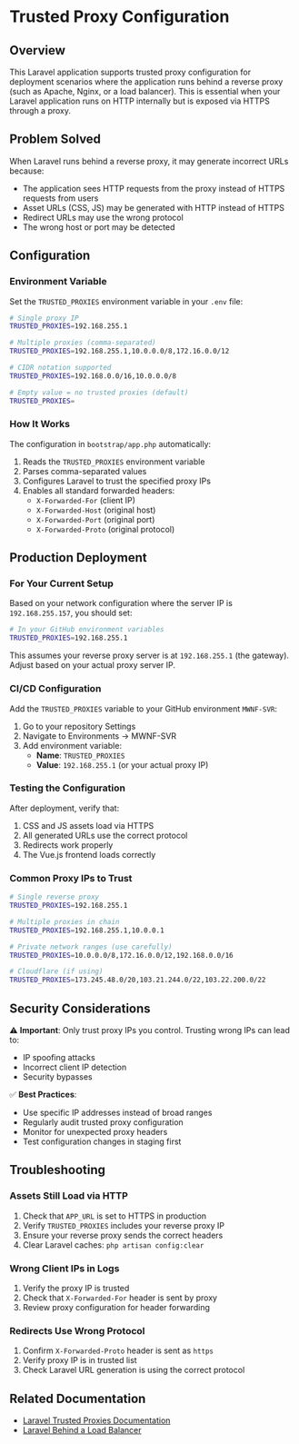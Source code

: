 # Trusted Proxy Configuration

## Overview

This Laravel application supports trusted proxy configuration for deployment scenarios where the application runs behind a reverse proxy (such as Apache, Nginx, or a load balancer). This is essential when your Laravel application runs on HTTP internally but is exposed via HTTPS through a proxy.

## Problem Solved

When Laravel runs behind a reverse proxy, it may generate incorrect URLs because:

- The application sees HTTP requests from the proxy instead of HTTPS requests from users
- Asset URLs (CSS, JS) may be generated with HTTP instead of HTTPS
- Redirect URLs may use the wrong protocol
- The wrong host or port may be detected

## Configuration

### Environment Variable

Set the `TRUSTED_PROXIES` environment variable in your `.env` file:

```bash
# Single proxy IP
TRUSTED_PROXIES=192.168.255.1

# Multiple proxies (comma-separated)
TRUSTED_PROXIES=192.168.255.1,10.0.0.0/8,172.16.0.0/12

# CIDR notation supported
TRUSTED_PROXIES=192.168.0.0/16,10.0.0.0/8

# Empty value = no trusted proxies (default)
TRUSTED_PROXIES=
```

### How It Works

The configuration in `bootstrap/app.php` automatically:

1. Reads the `TRUSTED_PROXIES` environment variable
2. Parses comma-separated values
3. Configures Laravel to trust the specified proxy IPs
4. Enables all standard forwarded headers:
   - `X-Forwarded-For` (client IP)
   - `X-Forwarded-Host` (original host)
   - `X-Forwarded-Port` (original port)
   - `X-Forwarded-Proto` (original protocol)

## Production Deployment

### For Your Current Setup

Based on your network configuration where the server IP is `192.168.255.157`, you should set:

```bash
# In your GitHub environment variables
TRUSTED_PROXIES=192.168.255.1
```

This assumes your reverse proxy server is at `192.168.255.1` (the gateway). Adjust based on your actual proxy server IP.

### CI/CD Configuration

Add the `TRUSTED_PROXIES` variable to your GitHub environment `MWNF-SVR`:

1. Go to your repository Settings
2. Navigate to Environments → MWNF-SVR
3. Add environment variable:
   - **Name**: `TRUSTED_PROXIES`
   - **Value**: `192.168.255.1` (or your actual proxy IP)

### Testing the Configuration

After deployment, verify that:

1. CSS and JS assets load via HTTPS
2. All generated URLs use the correct protocol
3. Redirects work properly
4. The Vue.js frontend loads correctly

### Common Proxy IPs to Trust

```bash
# Single reverse proxy
TRUSTED_PROXIES=192.168.255.1

# Multiple proxies in chain
TRUSTED_PROXIES=192.168.255.1,10.0.0.1

# Private network ranges (use carefully)
TRUSTED_PROXIES=10.0.0.0/8,172.16.0.0/12,192.168.0.0/16

# Cloudflare (if using)
TRUSTED_PROXIES=173.245.48.0/20,103.21.244.0/22,103.22.200.0/22
```

## Security Considerations

⚠️ **Important**: Only trust proxy IPs you control. Trusting wrong IPs can lead to:

- IP spoofing attacks
- Incorrect client IP detection
- Security bypasses

✅ **Best Practices**:

- Use specific IP addresses instead of broad ranges
- Regularly audit trusted proxy configuration
- Monitor for unexpected proxy headers
- Test configuration changes in staging first

## Troubleshooting

### Assets Still Load via HTTP

1. Check that `APP_URL` is set to HTTPS in production
2. Verify `TRUSTED_PROXIES` includes your reverse proxy IP
3. Ensure your reverse proxy sends the correct headers
4. Clear Laravel caches: `php artisan config:clear`

### Wrong Client IPs in Logs

1. Verify the proxy IP is trusted
2. Check that `X-Forwarded-For` header is sent by proxy
3. Review proxy configuration for header forwarding

### Redirects Use Wrong Protocol

1. Confirm `X-Forwarded-Proto` header is sent as `https`
2. Verify proxy IP is in trusted list
3. Check Laravel URL generation is using the correct protocol

## Related Documentation

- [Laravel Trusted Proxies Documentation](https://laravel.com/docs/12.x/requests#configuring-trusted-proxies)
- [Laravel Behind a Load Balancer](https://laravel.com/docs/12.x/deployment#nginx)
